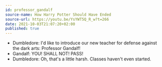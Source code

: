 ```yaml
---
id: professor_gandalf
source-name: How Harry Potter Should Have Ended
source-url: https://youtu.be/YsYWT5Q_R_w?t=266
date: 2021-10-03T21:07:20+02:00
published: true
---
```


- Dumbledore: I'd like to introduce our new teacher for defense against the dark arts: Professor Gandalf!
- Gandalf: YOU! SHALL NOT! PASS!
- Dumbledore: Oh, that's a little harsh. Classes haven't even started.
